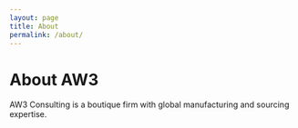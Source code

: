 ```yaml
---
layout: page
title: About
permalink: /about/
---
```


# About AW3

AW3 Consulting is a boutique firm with global manufacturing and sourcing expertise.
